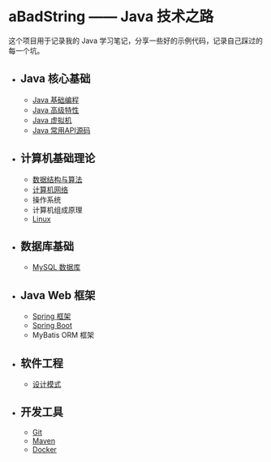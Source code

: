 # aBadString —— Java 技术之路

这个项目用于记录我的 Java 学习笔记，分享一些好的示例代码，记录自己踩过的每一个坑。

- ## Java 核心基础
    - [Java 基础编程](/01_Java核心基础/01_Java基础编程.md)
    - [Java 高级特性](/01_Java核心基础/02_Java高级特性.md)
    - [Java 虚拟机](/01_Java核心基础/03_Java虚拟机.md)
    - [Java 常用API源码](/01_Java核心基础/04_Java常用API源码.md)

- ## 计算机基础理论
    - [数据结构与算法](/02_计算机基础理论/01_数据结构与算法.md)
    - [计算机网络](/02_计算机基础理论/02_计算机网络.md)
    - 操作系统
    - 计算机组成原理
    - [Linux](/02_计算机基础理论/05_Linux.md)

- ## 数据库基础
    - [MySQL 数据库](/03_数据库基础/01_MySQL.md)

- ## Java Web 框架
    - [Spring 框架](/04_JavaWeb框架/01_Spring.md)
    - [Spring Boot](/04_JavaWeb框架/02_SpringBoot.md)
    - MyBatis ORM 框架

- ## 软件工程
    - [设计模式](/05_软件工程/01_设计模式.md)

- ## 开发工具
    - [Git](/06_开发工具/01_Git.md)
    - [Maven](/06_开发工具/02_Maven.md)
    - [Docker](/06_开发工具/03_Docker.md)


<!-- 

	- 程序羊 https://github.com/hansonwang99/JavaCollection
	- Java开源项目 
		- https://mp.weixin.qq.com/s/y59hmDbQj1QglVj90viZqw
		- https://mp.weixin.qq.com/s/PmxVlkI9LUmnqqSk0Frqeg
阿里开源的 IDE 代码规约检测插件 https://github.com/alibaba/p3c

 -->